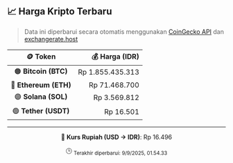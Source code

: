 

<!-- HARGA_KRIPTO -->
## 📈 Harga Kripto Terbaru

> Data ini diperbarui secara otomatis menggunakan [CoinGecko API](https://www.coingecko.com/) dan [exchangerate.host](https://exchangerate.host/)

<div align="center">

| 🪙 Token | 💰 Harga (IDR) |
|:------:|---------------:|
| 🟠 **Bitcoin (BTC)**   | Rp 1.855.435.313 |
| 🔵 **Ethereum (ETH)**  | Rp 71.468.700 |
| 🟣 **Solana (SOL)**    | Rp 3.569.812 |
| 🟢 **Tether (USDT)**   | Rp 16.501 |

---

💱 **Kurs Rupiah (USD → IDR)**: Rp 16.496

🕒 <sub>Terakhir diperbarui: 9/9/2025, 01.54.33</sub>

</div>
<!-- /HARGA_KRIPTO -->